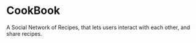 # CookBook
A Social Network of Recipes, that lets users interact with each other, and share recipes.
